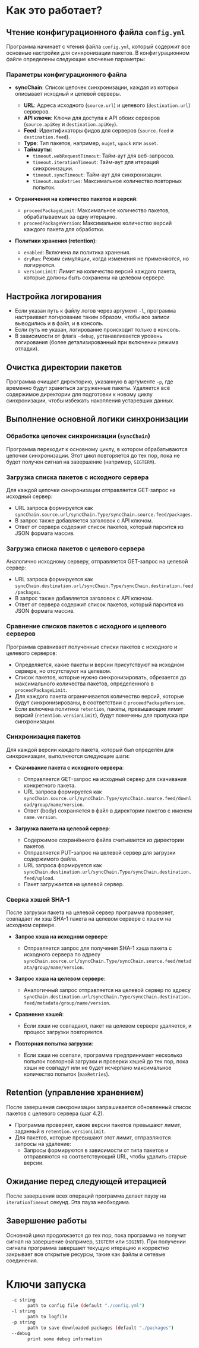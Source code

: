 # Как это работает?

## Чтение конфигурационного файла `config.yml`

Программа начинает с чтения файла `config.yml`, который содержит все основные настройки для синхронизации пакетов. В конфигурационном файле определены следующие ключевые параметры:

### Параметры конфигурационного файла

- **syncChain**: Список цепочек синхронизации, каждая из которых описывает исходный и целевой серверы.
   - **URL**: Адреса исходного (`source.url`) и целевого (`destination.url`) серверов.
   - **API ключи**: Ключи для доступа к API обоих серверов (`source.apiKey` и `destination.apiKey`).
   - **Feed**: Идентификаторы фидов для серверов (`source.feed` и `destination.feed`).
   - **Type**: Тип пакетов, например, `nuget`, `upack` или `asset`.
   - **Таймауты**:
      - `timeout.webRequestTimeout`: Тайм-аут для веб-запросов.
      - `timeout.iterationTimeout`: Тайм-аут для итераций синхронизации.
      - `timeout.syncTimeout`: Тайм-аут для синхронизации.
      - `timeout.maxRetries`: Максимальное количество повторных попыток.

- **Ограничения на количество пакетов и версий**:
   - `proceedPackageLimit`: Максимальное количество пакетов, обрабатываемых за одну итерацию.
   - `proceedPackageVersion`: Максимальное количество версий каждого пакета для обработки.

- **Политики хранения (retention)**:
   - `enabled`: Включена ли политика хранения.
   - `dryRun`: Режим симуляции, когда изменения не применяются, но логируются.
   - `versionLimit`: Лимит на количество версий каждого пакета, которые должны быть сохранены на целевом сервере.

## Настройка логирования

- Если указан путь к файлу логов через аргумент `-l`, программа настраивает логирование таким образом, чтобы все записи выводились и в файл, и в консоль.
- Если путь не указан, логирование происходит только в консоль.
- В зависимости от флага `-debug`, устанавливается уровень логирования (более детализированный при включении режима отладки).

## Очистка директории пакетов

Программа очищает директорию, указанную в аргументе `-p`, где временно будут храниться загруженные пакеты. Удаляется всё содержимое директории для подготовки к новому циклу синхронизации, чтобы избежать накопления устаревших данных.

## Выполнение основной логики синхронизации

### Обработка цепочек синхронизации (`syncChain`)

Программа переходит к основному циклу, в котором обрабатываются цепочки синхронизации. Этот цикл повторяется до тех пор, пока не будет получен сигнал на завершение (например, `SIGTERM`).

### Загрузка списка пакетов с исходного сервера

Для каждой цепочки синхронизации отправляется GET-запрос на исходный сервер:

- URL запроса формируется как `syncChain.source.url/syncChain.Type/syncChain.source.feed/packages`.
- В запрос также добавляется заголовок с API ключом.
- Ответ от сервера содержит список пакетов, который парсится из JSON формата массив.

### Загрузка списка пакетов с целевого сервера

Аналогично исходному серверу, отправляется GET-запрос на целевой сервер:

- URL запроса формируется как `syncChain.destination.url/syncChain.Type/syncChain.destination.feed/packages`.
- В запрос также добавляется заголовок с API ключом.
- Ответ от сервера содержит список пакетов, который парсится из JSON формата массив.

### Сравнение списков пакетов с исходного и целевого серверов

Программа сравнивает полученные списки пакетов с исходного и целевого серверов:

- Определяется, какие пакеты и версии присутствуют на исходном сервере, но отсутствуют на целевом.
- Список пакетов, которые нужно синхронизировать, обрезается до максимального количества пакетов, определенного в `proceedPackageLimit`.
- Для каждого пакета ограничивается количество версий, которые будут синхронизированы, в соответствии с `proceedPackageVersion`.
- Если включена политика `retention`, пакеты, превышающие лимит версий (`retention.versionLimit`), будут помечены для пропуска при синхронизации.

### Синхронизация пакетов

Для каждой версии каждого пакета, который был определён для синхронизации, выполняются следующие шаги:

- **Скачивание пакета с исходного сервера**:
   - Отправляется GET-запрос на исходный сервер для скачивания конкретного пакета.
   - URL запроса формируется как `syncChain.source.url/syncChain.Type/syncChain.source.feed/download/group/name/version`.
   - Ответ (body) сохраняется в файл в директории пакетов с именем `name.version`.

- **Загрузка пакета на целевой сервер**:
   - Содержимое сохранённого файла считывается из директории пакетов.
   - Отправляется PUT-запрос на целевой сервер для загрузки содержимого файла.
   - URL запроса формируется как `syncChain.destination.url/syncChain.Type/syncChain.destination.feed/upload`.
   - Пакет загружается на целевой сервер.

### Сверка хэшей SHA-1

После загрузки пакета на целевой сервер программа проверяет, совпадает ли хэш SHA-1 пакета на целевом сервере с хэшем на исходном сервере.

- **Запрос хэша на исходном сервере**:
   - Отправляется запрос для получения SHA-1 хэша пакета с исходного сервера по адресу `syncChain.source.url/syncChain.Type/syncChain.source.feed/metadata/group/name/version`.

- **Запрос хэша на целевом сервере**:
   - Аналогичный запрос отправляется на целевой сервер по адресу `syncChain.destination.url/syncChain.Type/syncChain.destination.feed/metadata/group/name/version`.

- **Сравнение хэшей**:
   - Если хэши не совпадают, пакет на целевом сервере удаляется, и процесс загрузки повторяется.

- **Повторная попытка загрузки**:
   - Если хэши не совпали, программа предпринимает несколько попыток повторной загрузки и проверки хэшей до тех пор, пока хэши не совпадут или не будет исчерпано максимальное количество попыток (`maxRetries`).

## Retention (управление хранением)

После завершения синхронизации запрашивается обновленный список пакетов с целевого сервера (шаг 4.2).

- Программа проверяет, какие версии пакетов превышают лимит, заданный в `retention.versionLimit`.
- Для пакетов, которые превышают этот лимит, отправляются запросы на удаление:
   - Запросы формируются в зависимости от типа пакетов и отправляются на соответствующий URL, чтобы удалить старые версии.

## Ожидание перед следующей итерацией

После завершения всех операций программа делает паузу на `iterationTimeout` секунд. Эта пауза необходима.

## Завершение работы

Основной цикл продолжается до тех пор, пока программа не получит сигнал на завершение (например, `SIGTERM` или `SIGINT`). При получении сигнала программа завершает текущую итерацию и корректно закрывает все открытые ресурсы, такие как файлы и сетевые соединения.

# Ключи запуска
```bash
  -c string
        path to config file (default "./config.yml")
  -l string
        path to logfile
  -p string
        path to save downloaded packages (default "./packages")
  --debug
        print some debug information
```
